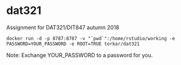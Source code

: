 # dat321
Assignment for DAT321/DIT847 autumn 2018

```docker run -d -p 8787:8787 -v "`pwd`":/home/rstudio/working -e PASSWORD=YOUR_PASSWORD -e ROOT=TRUE torkar/dat321```

Note: Exchange YOUR_PASSWORD to a password for you.
